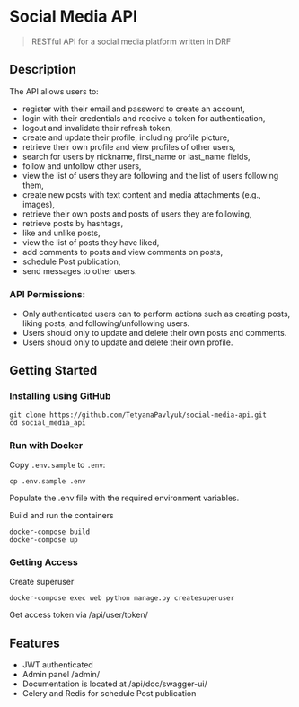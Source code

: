 # Social Media API

> RESTful API for a social media platform written in DRF 

## Description

The API allows users to:
- register with their email and password to create an account,
- login with their credentials and receive a token for authentication,
- logout and invalidate their refresh token,
- create and update their profile, including profile picture,
- retrieve their own profile and view profiles of other users,
- search for users by nickname, first_name or last_name fields, 
- follow and unfollow other users,
- view the list of users they are following and the list of users following them,
- create new posts with text content and media attachments (e.g., images),
- retrieve their own posts and posts of users they are following,
- retrieve posts by hashtags,
- like and unlike posts,
- view the list of posts they have liked,
- add comments to posts and view comments on posts, 
- schedule Post publication,
- send messages to other users.

### API Permissions:
- Only authenticated users can to perform actions such as creating posts, liking posts, and following/unfollowing users.
- Users should only to update and delete their own posts and comments.
- Users should only to update and delete their own profile.

## Getting Started

### Installing using GitHub

```shell
git clone https://github.com/TetyanaPavlyuk/social-media-api.git
cd social_media_api
```

### Run with Docker

Copy `.env.sample` to `.env`:
```shell
cp .env.sample .env
```
Populate the .env file with the required environment variables.

Build and run the containers
```shell
docker-compose build
docker-compose up
```

### Getting Access

Create superuser
```shell
docker-compose exec web python manage.py createsuperuser
```
Get access token via /api/user/token/

## Features

* JWT authenticated
* Admin panel /admin/
* Documentation is located at /api/doc/swagger-ui/
* Celery and Redis for schedule Post publication
